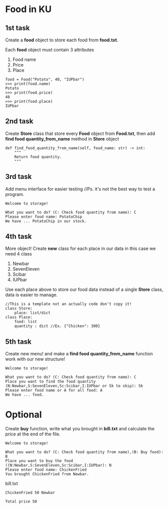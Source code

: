 # Food in KU
## 1st task
Create a **food** object to store each food
from **food.txt**.

Each **food** object must contain 3 attributes

1. Food name
2. Price
3. Place

~~~
food = Food("Potato", 40, "IUPbar")
>>> print(food.name)
Potato
>>> print(food.price)
40
>>> print(food.place)
IUPbar
~~~


## 2nd task

Create **Store** class that store every **Food** object from **Food.txt**, then add **find food quantity_from_name** method in 
**Store** object

~~~
def find_food_quantity_from_name(self, food_name: str) -> int:
    """
    Return food quantity.
    """
~~~

## 3rd task
Add menu interface for easier testing //Ps. it's not the best way to test a program.
~~~
Welcome to storage!

What you want to do? (C: Check food quantity from name): C
Please enter food name: PotatoChip
We have ... PotatoChip in our stock.
~~~

## 4th task
More object! Create **new** class for each place in our data in this case we need 4 class

1. Newbar
2. SevenEleven
3. Scibar
4. IUPbar

Use each place above to store our food data instead of a single **Store** class, data is easier to manage.

```
//This is a template not an actually code don't copy it!
class Store:
    place: list/dict
class Place:
    food: list
    quantity : dict //Ex. {"Chicken": 300}   
```

## 5th task
Create new menu! and make a **find food quantity_from_name** function work with our new structure!
```
Welcome to storage!

What you want to do? (C: Check food quantity from name): C
Place you want to find the food quantity 
(N:Newbar,S:SevenEleven,Sc:Scibar,I:IUPbar or Sk to skip): Sk
Please enter food name or A for all food: A
We have ... food.
```


# Optional
Create **buy** function, write what you brought in **bill.txt** and calculate the price at the end of the file.

```
Welcome to storage!

What you want to do? (C: Check food quantity from name),(B: Buy food): B
Place you want to buy the food ((N:Newbar,S:SevenEleven,Sc:Scibar,I:IUPbar): N
Please enter food name: ChickenFried
You brought ChickenFried from Newbar.
```

bill.txt
```
ChickenFried 50 Newbar

Total price 50
```